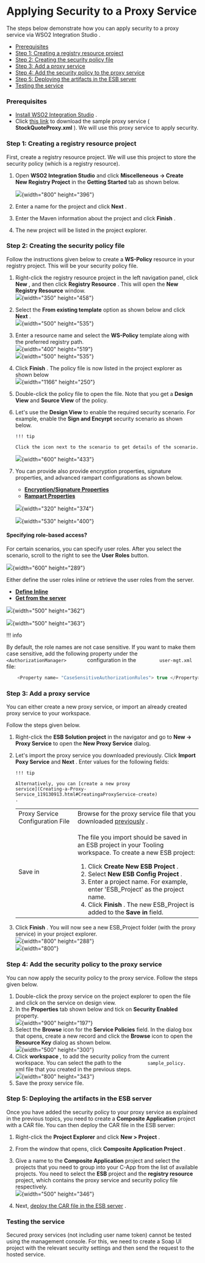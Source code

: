 # Applying Security to a Proxy Service

The steps below demonstrate how you can apply security to a proxy
service via WSO2 Integration Studio .

-   [Prerequisites](#ApplyingSecuritytoaProxyService-Prerequisites)
-   [Step 1: Creating a registry resource
    project](#ApplyingSecuritytoaProxyService-Step1:Creatingaregistryresourceproject)
-   [Step 2: Creating the security policy
    file](#ApplyingSecuritytoaProxyService-Step2:Creatingthesecuritypolicyfile)
-   [Step 3: Add a proxy
    service](#ApplyingSecuritytoaProxyService-Step3:Addaproxyservice)
-   [Step 4: Add the security policy to the proxy
    service](#ApplyingSecuritytoaProxyService-Step4:Addthesecuritypolicytotheproxyservice)
-   [Step 5: Deploying the artifacts in the ESB
    server](#ApplyingSecuritytoaProxyService-Step5:DeployingtheartifactsintheESBserver)
-   [Testing the
    service](#ApplyingSecuritytoaProxyService-Testingtheservice)

### Prerequisites

-   [Install WSO2 Integration
    Studio](https://docs.wso2.com/display/EI650/Installing+WSO2+Integration+Studio)
    .
-   Click [this link](attachments/119130870/119130892.xml) to download
    the sample proxy service ( **StockQuoteProxy.xml** ). We will use
    this proxy service to apply security.

### Step 1: Creating a registry resource project

First, create a registry resource project. We will use this project to
store the security policy (which is a registry resource).

1.  Open **WSO2 Integration Studio** and click **Miscelleneous → Create
    New Registry **Project**** in the **Getting Started** tab as shown
    below.

    ![](attachments/119130870/119133596.png){width="800" height="396"}

2.  Enter a name for the project and click **Next** .
3.  Enter the Maven information about the project and click **Finish** .
4.  The new project will be listed in the project explorer.

### Step 2: Creating the security policy file

Follow the instructions given below to create a **WS-Policy** resource
in your registry project. This will be your security policy file.

1.  Right-click the registry resource project in the left navigation
    panel, click **New** , and then click **Registry Resource** . This
    will open the **New Registry Resource** window.  
    ![](attachments/119130870/119130887.png){width="350" height="458"}
2.  Select the **From existing template** option as shown below and
    click **Next** .  
    ![](attachments/119130870/119130886.png){width="500" height="535"}
3.  Enter a resource name and select the **WS-Policy** template along
    with the preferred registry path.  
    ![](attachments/119130870/119130885.png){width="400" height="519"}  
    ![](attachments/119130870/119130884.png){width="500" height="535"}
4.  Click **Finish** . The policy file is now listed in the project
    explorer as shown below  
    ![](attachments/119130870/119130883.png){width="1166"
    height="250"}  
      
5.  Double-click the policy file to open the file. Note that you get a
    **Design View** and **Source View** of the policy.

6.  Let's use the **Design View** to enable the required security
    scenario. For example, enable the **Sign and Encyrpt** security
    scenario as shown below.

        !!! tip
    
        Click the icon next to the scenario to get details of the scenario.
    

      
    ![](attachments/119130870/119130882.png){width="600" height="433"}

7.  You can provide also provide encryption properties, signature
    properties, and advanced rampart configurations as shown below.

    -   [**Encryption/Signature
        Properties**](#ac024c573da14fbf845e2ff2fe98c231)
    -   [**Rampart Properties**](#52a3ebf19d5c4b9aa6a8b63c7b228b17)

    ![](attachments/119130870/119130890.png){width="320" height="374"}

    ![](attachments/119130870/119130889.png){width="530" height="400"}

#### Specifying role-based access?

For certain scenarios, you can specify user roles. After you select the
scenario, scroll to the right to see the **User Roles** button.

![](attachments/119130870/119130874.png){width="600" height="289"}

Either define the user roles inline or retrieve the user roles from the
server.

-   [**Define Inline**](#b899b74fbe2f4c608f6bbc0b492a201c)
-   [**Get from the server**](#e976e501bf9b4b6e946762cc5ff68ed5)

![](attachments/119130870/119130872.png){width="500" height="362"}

![](attachments/119130870/119130871.png){width="500" height="363"}

!!! info

By default, the role names are not case sensitive. If you want to make
them case sensitive, add the following property under the
`         <AuthorizationManager>        ` configuration in the
`         user-mgt.xml        ` file:

  

``` java
    <Property name= "CaseSensitiveAuthorizationRules"> true </Property>
```
    

### Step 3: Add a proxy service

You can either create a new proxy service, or import an already created
proxy service to your workspace.

Follow the steps given below.

1.  Right-click the **ESB Solution project** in the navigator and go to
    **New → Proxy Service** to open the **New Proxy Service** dialog.
2.  Let's import the proxy service you downloaded previously. Click
    **Import Poxy Service** and **Next** . Enter values for the
    following fields:

        !!! tip
    
        Alternatively, you can [create a new proxy
        service](Creating-a-Proxy-Service_119130913.html#CreatingaProxyService-create)
        .
    

    <table>
    <tbody>
    <tr class="odd">
    <td>Proxy Service Configuration File</td>
    <td>Browse for the proxy service file that you downloaded <a href="#ApplyingSecuritytoaProxyService-Prerequisites">previously</a> .</td>
    </tr>
    <tr class="even">
    <td>Save in</td>
    <td><p>The file you import should be saved in an ESB project in your Tooling workspace. To create a new ESB project:</p>
    <ol>
    <li>Click <strong>Create New ESB Project</strong> .</li>
    <li>Select <strong>New ESB Config Project</strong> .</li>
    <li>Enter a project name. For example, enter 'ESB_Project' as the project name.</li>
    <li>Click <strong>Finish</strong> . The new ESB_Project is added to the <strong>Save in</strong> field.</li>
    </ol></td>
    </tr>
    </tbody>
    </table>

3.  Click **Finish** . You will now see a new ESB\_Project folder (with
    the proxy service) in your project explorer.  
    ![](attachments/119130870/119130880.png?effects=drop-shadow){width="800"
    height="288"}  
    ![](attachments/119130870/119130878.png?effects=drop-shadow){width="800"}

### Step 4: Add the security policy to the proxy service

You can now apply the security policy to the proxy service. Follow the
steps given below.

1.  Double-click the proxy service on the project explorer to open the
    file and click on the service on design view.
2.  In the **Properties** tab shown below and tick on **Security
    Enabled** property.  
    ![](attachments/119130870/119130879.png){width="900" height="197"}
3.  Select the **Browse** icon for the **Service Policies** field. In
    the dialog box that opens, create a new record and click the
    **Browse** icon to open the **Resource Key** dialog as shown
    below.  
    ![](attachments/119130870/119130877.png){width="500" height="300"}
4.  Click **workspace** , to add the security policy from the current
    workspace. You can select the path to the
    `          sample_policy.         ` xml file that you created in the
    previous steps.  
    ![](attachments/119130870/119130876.png){width="800" height="343"}
5.  Save the proxy service file.

### Step 5: Deploying the artifacts in the ESB server

Once you have added the security policy to your proxy service as
explained in the previous topics, you need to create a **Composite
Application** project with a CAR file. You can then deploy the CAR file
in the ESB server:

1.  Right-click the **Project Explorer** and click **New \> Project** .
2.  From the window that opens, click **Composite Application Project**
    .
3.  Give a name to the **Composite Application** project and select the
    projects that you need to group into your C-App from the list of
    available projects. You need to select the **ESB** project and the
    **registry resource** project, which contains the proxy service and
    security policy file respectively.  
    ![](attachments/119130870/119130875.png){width="500" height="346"}

4.  Next, [deploy the CAR file in the ESB
    server](https://docs.wso2.com/display/ADMIN44x/Deploying+Composite+Applications+in+the+Server)
    .

### Testing the service

Secured proxy services (not including user name token) cannot be tested
using the management console. For this, we need to create a Soap UI
project with the relevant security settings and then send the request to
the hosted service.
